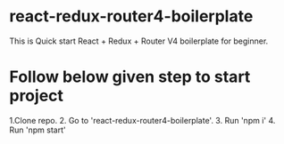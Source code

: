# react-redux-router4-boilerplate
This is Quick start React + Redux + Router V4 boilerplate for beginner. 

# Follow below given step to start project
1.Clone repo.
2. Go to 'react-redux-router4-boilerplate'.
3. Run 'npm i'
4. Run 'npm start'
